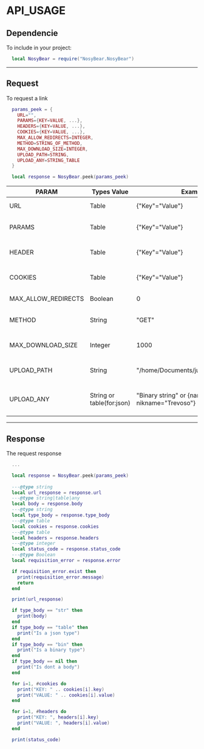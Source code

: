 

# API_USAGE

## Dependencie
To include in your project:
```lua
  local NosyBear = require("NosyBear.NosyBear")
```
---

## Request
To request a link
```lua
  params_peek = {
    URL="",
    PARAMS={KEY=VALUE, ...},
    HEADERS={KEY=VALUE, ...},
    COOKIES={KEY=VALUE, ...},
    MAX_ALLOW_REDIRECTS=INTEGER,
    METHOD=STRING_OF_METHOD,
    MAX_DOWNLOAD_SIZE=INTEGER,
    UPLOAD_PATH=STRING,
    UPLOAD_ANY=STRING_TABLE
  }

  local response = NosyBear.peek(params_peek)

```

| PARAM               | Types Value               | Examplo                                                | DEFAULT     | Explain                     |
|---------------------|---------------------------|--------------------------------------------------------|-------------|-----------------------------|
| URL                 | Table                     | {"Key"="Value"}                                        | Mandatory   | URL to feth                 |
| PARAMS              | Table                     | {"Key"="Value"}                                        | nil         | Params to be passed         |
| HEADER              | Table                     | {"Key"="Value"}                                        | nil         | Headers to be passed        |
| COOKIES             | Table                     | {"Key"="Value"}                                        | nil         | Cookies to be passed        |
| MAX_ALLOW_REDIRECTS | Boolean                   | 0                                                      | ()          | Maximum redirects           |
| METHOD              | String                    | "GET"                                                  | "GET"       | Method of request           |
| MAX_DOWNLOAD_SIZE   | Integer                   | 1000                                                   | ()          | Download space limit        |
| UPLOAD_PATH         | String                    | "/home/Documents/juninho_trevozo.txt"                  | Dont upload | File path to pass to body   |
| UPLOAD_ANY          | String or table(for:json) | "Binary string" or {name="juninho", nikname="Trevoso"} | Dont upload | Binary or json to pass body |

---

## Response
The request response
```lua
  ...

  local response = NosyBear.peek(params_peek)
  
  ---@type string
  local url_response = response.url
  ---@type string|table|any
  local body = response.body
  ---@type string
  local type_body = response.type_body
  ---@type table
  local cookies = response.cookies
  ---@type table
  local headers = response.headers
  ---@type integer
  local status_code = response.status_code
  ---@type Boolean
  local requisition_error = response.error

  if requisition_error.exist then
    print(requisition_error.message)
    return
  end

  print(url_response)

  if type_body == "str" then
    print(body)
  end
  if type_body == "table" then
    print("Is a json type")
  end
  if type_body == "bin" then
    print("Is a binary type")
  end
  if type_body == nil then
    print("Is dont a body")
  end

  for i=1, #cookies do
    print("KEY: " .. cookies[i].key)
    print("VALUE: " .. cookies[i].value)
  end

  for i=1, #headers do
    print("KEY: ", headers[i].key)
    print("VALUE: ", headers[i].value)
  end

  print(status_code)
```








